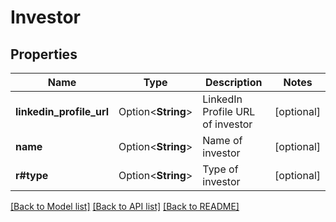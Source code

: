 # Investor

## Properties

Name | Type | Description | Notes
------------ | ------------- | ------------- | -------------
**linkedin_profile_url** | Option<**String**> | LinkedIn Profile URL of investor | [optional]
**name** | Option<**String**> | Name of investor | [optional]
**r#type** | Option<**String**> | Type of investor | [optional]

[[Back to Model list]](../README.md#documentation-for-models) [[Back to API list]](../README.md#documentation-for-api-endpoints) [[Back to README]](../README.md)


